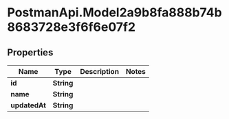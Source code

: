 # PostmanApi.Model2a9b8fa888b74b8683728e3f6f6e07f2

## Properties

Name | Type | Description | Notes
------------ | ------------- | ------------- | -------------
**id** | **String** |  | 
**name** | **String** |  | 
**updatedAt** | **String** |  | 


